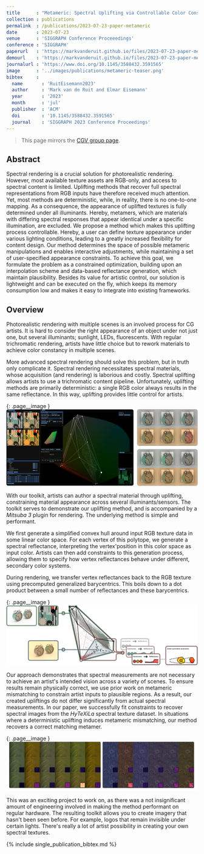 ```yaml
---
title      : "Metameric: Spectral Uplifting via Controllable Color Constraints"
collection : publications
permalink  : /publications/2023-07-23-paper-metameric
date       : 2023-07-23
venue      : 'SIGGRAPH Conference Proceeedings'
conference : 'SIGGRAPH'
paperurl   : 'https://markvanderuit.github.io/files/2023-07-23-paper-metameric/metameric-paper.pdf'
demourl    : 'https://markvanderuit.github.io/files/2023-07-23-paper-metameric/metameric-demo.zip'
journalurl : 'https://www.doi.org/10.1145/3588432.3591565'
image      : '../images/publications/metameric-teaser.png'
bibtex     :
  name       : 'RuitEisemann2023'
  author     : 'Mark van de Ruit and Elmar Eisemann'
  year       : '2023'
  month      : 'jul'
  publisher  : 'ACM'
  doi        : '10.1145/3588432.3591565'
  journal    : 'SIGGRAPH 2023 Conference Proceedings'
---
```


> This page mirrors the [CGV group page](https://graphics.tudelft.nl/Publications-new/2023/RE23/).

## Abstract

Spectral rendering is a crucial solution for photorealistic rendering. However, most available texture assets are RGB-only, and access to spectral content is limited. Uplifting methods that recover full spectral representations from RGB inputs have therefore received much attention. Yet, most methods are deterministic, while, in reality, there is no one-to-one mapping. As a consequence, the appearance of uplifted textures is fully determined under all illuminants. Hereby, metamers, which are materials with differing spectral responses that appear identical under a specific illumination, are excluded. We propose a method which makes this uplifting process controllable. Hereby, a user can define texture appearance under various lighting conditions, leading to a greatly increased flexibility for content design. Our method determines the space of possible metameric manipulations and enables interactive adjustments, while maintaining a set of user-specified appearance constraints. To achieve this goal, we formulate the problem as a constrained optimization, building upon an interpolation scheme and data-based reflectance generation, which maintain plausibility. Besides its value for artistic control, our solution is lightweight and can be executed on the fly, which keeps its memory consumption low and makes it easy to integrate into existing frameworks.

## Overview

Photorealistic rendering with multiple scenes is an involved process for CG artists. It is hard to consider the right appearance of an object under not just one, but several illuminants; sunlight, LEDs, fluorescents. With regular trichromatic rendering, artists have little choice but to rework materials to achieve color constancy in multiple scenes.

More advanced spectral rendering should solve this problem, but in truth only complicate it. Spectral rendering necessitates spectral materials, whose acquisition (and rendering) is laborious and costly. Spectral uplifting allows artists to use a trichromatic content pipeline. Unfortunately, uplifting methods are primarily deterministic: a single RGB color always results in the same reflectance. In this way, uplifting provides little control for artists.

{: .page__image }
![Overview](../files/2023-07-23-paper-metameric/overview_1.png)

With our toolkit, artists can author a spectral material through uplifting, constraining material appearance across several illuminants/sensors. The toolkit serves to demonstrate our uplifting method, and is accompanied by a *Mitsuba 3* plugin for rendering. The underlying method is simple and performant.

We first generate a simplified convex hull around input RGB texture data in some linear color space. For each vertex of this polytope, we generate a spectral reflectance, interpreting the vertex'position in this color space as input color. Artists can then add constraints to this generation process, allowing them to specify how vertex reflectances behave under different, secondary color systems. 

During rendering, we transfer vertex reflectances back to the RGB texture using precomputed generalized barycentrics. This boils down to a dot product between a small number of reflectances and these barycentrics.

{: .page__image }
![Overview](../files/2023-07-23-paper-metameric/overview_0.png)

Our approach demonstrates that spectral measurements are not necessary to achieve an artist's intended vision across a variety of scenes. To ensure results remain physically correct, we use prior work on metameric mismatching to constrain artist inputs to plausible regions. As a result, our created upliftings do not differ significantly from actual spectral measurements. In our paper, we successfully fit constraints to recover spectral images from the *HyTeXiLa* spectral texture dataset. In situations where a deterministic uplifting induces metameric mismatching, our method recovers a correct matching metamer.

{: .page__image }
![Overview](../files/2023-07-23-paper-metameric/overview_2.png)

This was an exciting project to work on, as there was a not insignificant amount of engineering involved in making the method performant on regular hardware. The resulting toolkit allows you to create imagery that hasn't been seen before. For example, logos that remain invisible under certain lights. There's really a lot of artist possibility in creating your own spectral textures.

{% include single_publication_bibtex.md %}